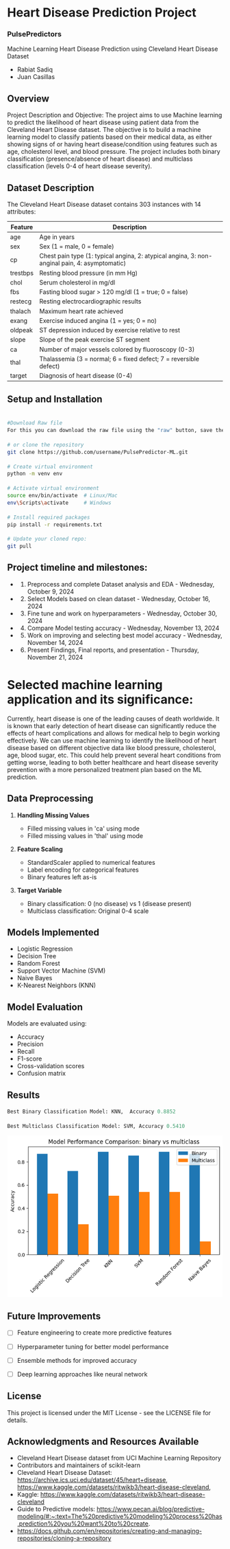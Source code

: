 # Heart Disease Prediction Project

### PulsePredictors
Machine Learning Heart Disease Prediction using Cleveland Heart Disease Dataset
* Rabiat Sadiq 
* Juan Casillas

## Overview
Project Description and Objective: The project aims to use Machine learning to predict the likelihood of heart disease using patient data from the Cleveland Heart Disease dataset. The objective is to build a machine learning model to classify patients based on their medical data, as either showing signs of or having heart disease/condition using features such as age, cholesterol level, and blood pressure. The project includes both binary classification (presence/absence of heart disease) and multiclass classification (levels 0-4 of heart disease severity).

## Dataset Description
The Cleveland Heart Disease dataset contains 303 instances with 14 attributes:

| Feature | Description |
|---------|------------|
| age | Age in years |
| sex | Sex (1 = male, 0 = female) |
| cp | Chest pain type (1: typical angina, 2: atypical angina, 3: non-anginal pain, 4: asymptomatic) |
| trestbps | Resting blood pressure (in mm Hg) |
| chol | Serum cholesterol in mg/dl |
| fbs | Fasting blood sugar > 120 mg/dl (1 = true; 0 = false) |
| restecg | Resting electrocardiographic results |
| thalach | Maximum heart rate achieved |
| exang | Exercise induced angina (1 = yes; 0 = no) |
| oldpeak | ST depression induced by exercise relative to rest |
| slope | Slope of the peak exercise ST segment |
| ca | Number of major vessels colored by fluoroscopy (0-3) |
| thal | Thalassemia (3 = normal; 6 = fixed defect; 7 = reversible defect) |
| target | Diagnosis of heart disease (0-4) |



## Setup and Installation

```bash

#Download Raw file
For this you can download the raw file using the "raw" button, save the file and run on any python IDE of your choice

# or clone the repository
git clone https://github.com/username/PulsePredictor-ML.git

# Create virtual environment
python -m venv env

# Activate virtual environment
source env/bin/activate  # Linux/Mac
env\Scripts\activate     # Windows

# Install required packages
pip install -r requirements.txt

# Update your cloned repo:
git pull
```


## Project timeline and milestones:

- 1. Preprocess and complete Dataset analysis and EDA - Wednesday, October 9, 2024
- 2. Select Models based on clean dataset - Wednesday, October 16, 2024
- 3. Fine tune and work on hyperparameters - Wednesday, October 30, 2024
- 4. Compare Model testing accuracy - Wednesday, November 13, 2024
- 5. Work on improving and selecting best model accuracy - Wednesday, November 14, 2024
- 6. Present Findings, Final reports, and presentation - Thursday, November 21, 2024

# Selected machine learning application and its significance:

Currently, heart disease is one of the leading causes of death worldwide. It is known that early detection of heart disease can significantly reduce the effects of heart complications and allows for medical help to begin working effectively. We can use machine learning to identify the likelihood of heart disease based on different objective data like blood pressure, cholesterol, age, blood sugar, etc. This could help prevent several heart conditions from getting worse, leading to both better healthcare and heart disease severity prevention with a more personalized treatment plan based on the ML prediction.


## Data Preprocessing
1. **Handling Missing Values**
   - Filled missing values in 'ca' using mode
   - Filled missing values in 'thal' using mode

2. **Feature Scaling**
   - StandardScaler applied to numerical features
   - Label encoding for categorical features
   - Binary features left as-is

3. **Target Variable**
   - Binary classification: 0 (no disease) vs 1 (disease present)
   - Multiclass classification: Original 0-4 scale

## Models Implemented
- Logistic Regression
- Decision Tree
- Random Forest
- Support Vector Machine (SVM)
- Naive Bayes
- K-Nearest Neighbors (KNN)

## Model Evaluation
Models are evaluated using:
- Accuracy
- Precision
- Recall
- F1-score
- Cross-validation scores
- Confusion matrix

## Results
```python
Best Binary Classification Model: KNN,  Accuracy 0.8852

Best Multiclass Classification Model: SVM, Accuracy 0.5410
```

![alt text](image.png)

## Future Improvements
- [ ] Feature engineering to create more predictive features
- [ ] Hyperparameter tuning for better model performance
- [ ] Ensemble methods for improved accuracy
- [ ] Deep learning approaches like neural network


## License
This project is licensed under the MIT License - see the LICENSE file for details.

## Acknowledgments and Resources Available
- Cleveland Heart Disease dataset from UCI Machine Learning Repository
- Contributors and maintainers of scikit-learn
- Cleveland Heart Disease Dataset: https://archive.ics.uci.edu/dataset/45/heart+disease, https://www.kaggle.com/datasets/ritwikb3/heart-disease-cleveland,
-  Kaggle: https://www.kaggle.com/datasets/ritwikb3/heart-disease-cleveland
-  Guide to Predictive models: https://www.pecan.ai/blog/predictive-modeling/#:~:text=The%20predictive%20modeling%20process%20has,prediction%20you%20want%20to%20create.
-  https://docs.github.com/en/repositories/creating-and-managing-repositories/cloning-a-repository
